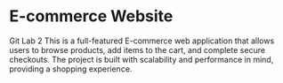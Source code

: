 # E-commerce Website
Git Lab 2
This is a full-featured E-commerce web application  that allows users to browse products, add items to the cart, and complete secure checkouts. The project is built with scalability and performance in mind, providing a  shopping experience.

